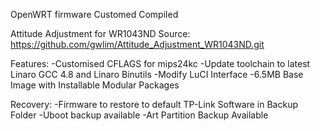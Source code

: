 OpenWRT firmware Customed Compiled

Attitude Adjustment for WR1043ND Source:
https://github.com/gwlim/Attitude_Adjustment_WR1043ND.git

Features:
-Customised CFLAGS for mips24kc
-Update toolchain to latest Linaro GCC 4.8 and Linaro Binutils
-Modify LuCI Interface
-6.5MB Base Image with Installable Modular Packages

Recovery:
-Firmware to restore to default TP-Link Software in Backup Folder
-Uboot backup available
-Art Partition Backup Available
